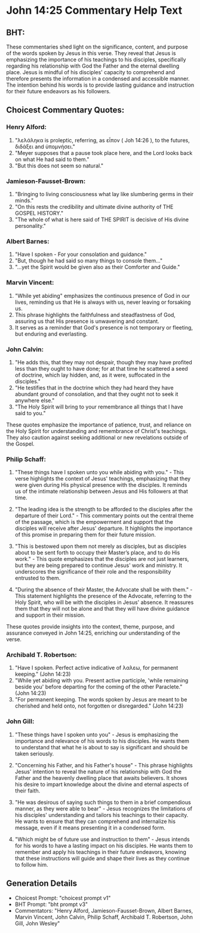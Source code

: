 # John 14:25 Commentary Help Text

## BHT:
These commentaries shed light on the significance, content, and purpose of the words spoken by Jesus in this verse. They reveal that Jesus is emphasizing the importance of his teachings to his disciples, specifically regarding his relationship with God the Father and the eternal dwelling place. Jesus is mindful of his disciples' capacity to comprehend and therefore presents the information in a condensed and accessible manner. The intention behind his words is to provide lasting guidance and instruction for their future endeavors as his followers.

## Choicest Commentary Quotes:
### Henry Alford:
1. "λελάληκα is proleptic, referring, as εἶπον ( Joh 14:26 ), to the futures, διδάξει and ὑπομνήσει." 
2. "Meyer supposes that a pause took place here, and the Lord looks back on what He had said to them."
3. "But this does not seem so natural."

### Jamieson-Fausset-Brown:
1. "Bringing to living consciousness what lay like slumbering germs in their minds." 
2. "On this rests the credibility and ultimate divine authority of THE GOSPEL HISTORY." 
3. "The whole of what is here said of THE SPIRIT is decisive of His divine personality."

### Albert Barnes:
1. "Have I spoken - For your consolation and guidance."
2. "But, though he had said so many things to console them..."
3. "...yet the Spirit would be given also as their Comforter and Guide."

### Marvin Vincent:
1. "While yet abiding" emphasizes the continuous presence of God in our lives, reminding us that He is always with us, never leaving or forsaking us.
2. This phrase highlights the faithfulness and steadfastness of God, assuring us that His presence is unwavering and constant.
3. It serves as a reminder that God's presence is not temporary or fleeting, but enduring and everlasting.

### John Calvin:
1. "He adds this, that they may not despair, though they may have profited less than they ought to have done; for at that time he scattered a seed of doctrine, which lay hidden, and, as it were, suffocated in the disciples."
2. "He testifies that in the doctrine which they had heard they have abundant ground of consolation, and that they ought not to seek it anywhere else."
3. "The Holy Spirit will bring to your remembrance all things that I have said to you."

These quotes emphasize the importance of patience, trust, and reliance on the Holy Spirit for understanding and remembrance of Christ's teachings. They also caution against seeking additional or new revelations outside of the Gospel.

### Philip Schaff:
1. "These things have I spoken unto you while abiding with you." - This verse highlights the context of Jesus' teachings, emphasizing that they were given during His physical presence with the disciples. It reminds us of the intimate relationship between Jesus and His followers at that time.

2. "The leading idea is the strength to be afforded to the disciples after the departure of their Lord." - This commentary points out the central theme of the passage, which is the empowerment and support that the disciples will receive after Jesus' departure. It highlights the importance of this promise in preparing them for their future mission.

3. "This is bestowed upon them not merely as disciples, but as disciples about to be sent forth to occupy their Master’s place, and to do His work." - This quote emphasizes that the disciples are not just learners, but they are being prepared to continue Jesus' work and ministry. It underscores the significance of their role and the responsibility entrusted to them.

4. "During the absence of their Master, the Advocate shall be with them." - This statement highlights the presence of the Advocate, referring to the Holy Spirit, who will be with the disciples in Jesus' absence. It reassures them that they will not be alone and that they will have divine guidance and support in their mission.

These quotes provide insights into the context, theme, purpose, and assurance conveyed in John 14:25, enriching our understanding of the verse.

### Archibald T. Robertson:
1. "Have I spoken. Perfect active indicative of λαλεω, for permanent keeping." (John 14:23)
2. "While yet abiding with you. Present active participle, 'while remaining beside you' before departing for the coming of the other Paraclete." (John 14:23)
3. "For permanent keeping. The words spoken by Jesus are meant to be cherished and held onto, not forgotten or disregarded." (John 14:23)

### John Gill:
1. "These things have I spoken unto you" - Jesus is emphasizing the importance and relevance of his words to his disciples. He wants them to understand that what he is about to say is significant and should be taken seriously.

2. "Concerning his Father, and his Father's house" - This phrase highlights Jesus' intention to reveal the nature of his relationship with God the Father and the heavenly dwelling place that awaits believers. It shows his desire to impart knowledge about the divine and eternal aspects of their faith.

3. "He was desirous of saying such things to them in a brief compendious manner, as they were able to bear" - Jesus recognizes the limitations of his disciples' understanding and tailors his teachings to their capacity. He wants to ensure that they can comprehend and internalize his message, even if it means presenting it in a condensed form.

4. "Which might be of future use and instruction to them" - Jesus intends for his words to have a lasting impact on his disciples. He wants them to remember and apply his teachings in their future endeavors, knowing that these instructions will guide and shape their lives as they continue to follow him.


## Generation Details
- Choicest Prompt: "choicest prompt v1"
- BHT Prompt: "bht prompt v3"
- Commentators: "Henry Alford, Jamieson-Fausset-Brown, Albert Barnes, Marvin Vincent, John Calvin, Philip Schaff, Archibald T. Robertson, John Gill, John Wesley"
